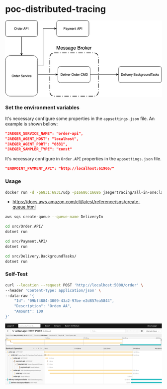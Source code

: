 # poc-distributed-tracing

<img src="/img/poc_tracing.png">
<br>

### Set the environment variables
It's necessary configure some properties in the `appsettings.json` file. An example is shown bellow:

```json
"JAEGER_SERVICE_NAME": "order-api",
"JAEGER_AGENT_HOST": "localhost",
"JAEGER_AGENT_PORT": "6831",
"JAEGER_SAMPLER_TYPE": "const"
```

It's necessary configure in `Order.API` properties in the `appsettings.json` file.

```json
"ENDPOINT_PAYMENT_API": "http://localhost:61966/"
```

### Usage

```bash
docker run -d -p6831:6831/udp -p16686:16686 jaegertracing/all-in-one:latest
```

- https://docs.aws.amazon.com/cli/latest/reference/sqs/create-queue.html

```bash
aws sqs create-queue --queue-name DeliveryIn
```

```bash
cd src/Order.API/
dotnet run
```

```bash
cd src/Payment.API/
dotnet run
```

```bash
cd src/Delivery.BackgroundTasks/
dotnet run
```

### Self-Test

```bash
curl --location --request POST 'http://localhost:5000/order' \
--header 'Content-Type: application/json' \
--data-raw '{
	"Id": "09bf4884-3009-43a2-97be-e2d857ea5844",
	"Description": "Ordem AA",
	"Amount": 100
}'
```

<img src="/img/jaeger.png">
<br>
